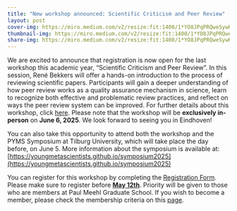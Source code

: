 ```yaml
---
title: "New workshop announced: Scientific Criticism and Peer Review"
layout: post
cover-img: https://miro.medium.com/v2/resize:fit:1400/1*YO8JPqPRQweSywKQvg5atg.jpeg
thumbnail-img: https://miro.medium.com/v2/resize:fit:1400/1*YO8JPqPRQweSywKQvg5atg.jpeg
share-img: https://miro.medium.com/v2/resize:fit:1400/1*YO8JPqPRQweSywKQvg5atg.jpeg
---
```


We are excited to announce that registration is now open for the last workshop this academic year, “Scientific Criticism and Peer Review”. In this session, René Bekkers will offer a hands-on introduction to the process of reviewing scientific papers. Participants will gain a deeper understanding of how peer review works as a quality assurance mechanism in science, learn to recognize both effective and problematic review practices, and reflect on ways the peer review system can be improved.
For further details about this workshop, click [here](https://paulmeehlschool.github.io/workshops/criticism/). Please note that the workshop will be **exclusively in-person** on **June 6, 2025**. We look forward to seeing you in Eindhoven!

You can also take this opportunity to attend both the workshop and the PYMS Symposium at Tilburg University, which will take place the day before, on June 5. More information about the symposium is available at: [https://youngmetascientists.github.io/symposium2025](https://youngmetascientists.github.io/symposium2025)

You can register for this workshop by completing the [Registration Form](https://forms.office.com/Pages/ResponsePage.aspx?id=R_J9zM5gD0qddXBM9g78ZP_Kihp-VglPgWom9gajHXdUNFo1VUFHTjNTTkk0RzM5UVVHVjFYSDQxWS4u). Please make sure to register before <ins>**May 12th**</ins>. Priority will be given to those who are members at Paul Meehl Graduate School. If you wish to become a member, please check the membership criteria on this [page](https://paulmeehlschool.github.io/membership/).
